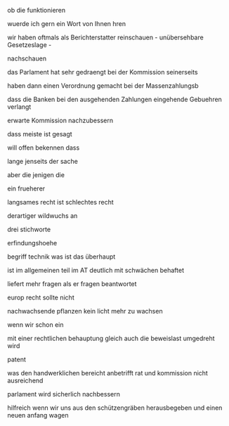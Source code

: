 ob die funktionieren

wuerde ich gern ein Wort von Ihnen hren

wir haben oftmals als Berichterstatter reinschauen - unübersehbare
Gesetzeslage -

nachschauen

das Parlament hat sehr gedraengt bei der Kommission seinerseits

haben dann einen Verordnung gemacht bei der Massenzahlungsb

dass die Banken bei den ausgehenden Zahlungen eingehende Gebuehren
verlangt

erwarte Kommission nachzubessern

dass meiste ist gesagt

will offen bekennen dass

lange jenseits der sache

aber die jenigen die

ein frueherer

langsames recht ist schlechtes recht

derartiger wildwuchs an

drei stichworte

erfindungshoehe

begriff technik was ist das überhaupt

ist im allgemeinen teil im AT deutlich mit schwächen behaftet

liefert mehr fragen als er fragen beantwortet

europ recht sollte nicht

nachwachsende pflanzen kein licht mehr zu wachsen

wenn wir schon ein

mit einer rechtlichen behauptung gleich auch die beweislast umgedreht
wird

patent

was den handwerklichen bereicht anbetrifft rat und kommission nicht
ausreichend

parlament wird sicherlich nachbessern

hilfreich wenn wir uns aus den schützengräben herausbegeben und einen
neuen anfang wagen
